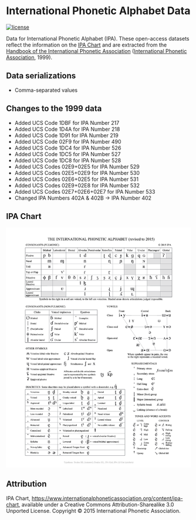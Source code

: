 # International Phonetic Alphabet Data

[![license][license-badge]][LICENSE]

Data for International Phonetic Alphabet (IPA). These open-access datasets reflect the information on the [IPA Chart] and are extracted from the [Handbook of the International Phonetic Association] ([International Phonetic Association], 1999).

## Data serializations
* Comma-separated values

## Changes to the 1999 data
* Added UCS Code 1DBF for IPA Number 217
* Added UCS Code 1D4A for IPA Number 218
* Added UCS Code 1D91 for IPA Number 219
* Added UCS Code 02F9 for IPA Number 490
* Added UCS Code 1DC4 for IPA Number 526
* Added UCS Code 1DC5 for IPA Number 527
* Added UCS Code 1DC8 for IPA Number 528
* Added UCS Codes 02E9+02E5 for IPA Number 529
* Added UCS Codes 02E5+02E9 for IPA Number 530
* Added UCS Codes 02E6+02E5 for IPA Number 531
* Added UCS Codes 02E9+02E8 for IPA Number 532
* Added UCS Codes 02E7+02E6+02E7 for IPA Number 533
* Changed IPA Numbers 402A & 402B → IPA Number 402

## IPA Chart
<img src="./charts/IPA_Kiel_2015.png" alt="IPA Chart" />

## Attribution
IPA Chart, https://www.internationalphoneticassociation.org/content/ipa-chart, available under a Creative Commons Attribution-Sharealike 3.0 Unported License. Copyright © 2015 International Phonetic Association.

[Comma-separated values]: ./datasets

[IPA Chart]: ./charts/IPA_Kiel_2015.pdf
[LICENSE]: ./LICENSE
[license-badge]: https://img.shields.io/badge/license-CC--BY--SA_3.0-0038e2.svg?style=flat-square

[Handbook of the International Phonetic Association]: https://www.internationalphoneticassociation.org/content/handbook-ipa
[International Phonetic Association]: https://www.internationalphoneticassociation.org/